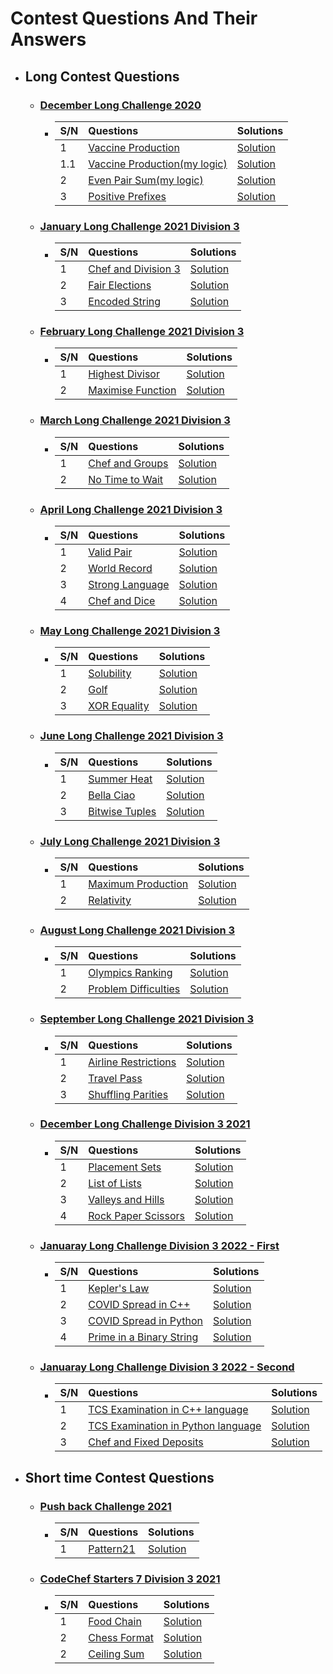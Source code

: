 # Contest Questions And Their Answers

* ## Long Contest Questions

    * ### [ December Long Challenge 2020 ](https://www.codechef.com/DEC20B?order=desc&sortBy=successful_submissions)

        * | S/N | Questions   | Solutions  |
          | :---|:------------------------|:-----------|
          | 1  | [Vaccine Production](https://www.codechef.com/DEC20B/problems/VACCINE1) | [Solution](https://github.com/HluciferS/Data-Structures-and-Algorithms/blob/master/CodeCheif/C01.cpp) |
          | 1.1 | [Vaccine Production(my logic)](https://www.codechef.com/DEC20B/problems/VACCINE1) | [Solution](https://github.com/HluciferS/Data-Structures-and-Algorithms/blob/master/CodeCheif/C01.1.cpp) |
          | 2  | [Even Pair Sum(my logic)](https://www.codechef.com/DEC20B/problems/EVENPSUM) | [Solution](https://github.com/HluciferS/Data-Structures-and-Algorithms/blob/master/CodeCheif/C02.cpp) |
          | 3  | [Positive Prefixes](https://www.codechef.com/DEC20B/problems/POSPREFS) | [Solution](https://github.com/HluciferS/Data-Structures-and-Algorithms/blob/master/CodeCheif/C03.cpp) |
    * ### [ January Long Challenge 2021 Division 3 ](https://www.codechef.com/JAN21C?order=desc&sortBy=successful_submissions)

        * | S/N | Questions | Solutions |
          | :---|:------------------------|:-----------|
          | 1  | [Chef and Division 3](https://www.codechef.com/JAN21C/problems/DIVTHREE) | [Solution](https://github.com/HluciferS/Data-Structures-and-Algorithms/blob/master/CodeCheif/C04.cpp) |
          | 2  | [Fair Elections](https://www.codechef.com/JAN21C/problems/FAIRELCT) | [Solution](https://github.com/HluciferS/Data-Structures-and-Algorithms/blob/master/CodeCheif/C05.cpp) |
          | 3  | [Encoded String](https://www.codechef.com/JAN21C/problems/DECODEIT) | [Solution](https://github.com/HluciferS/Data-Structures-and-Algorithms/blob/master/CodeCheif/C06.cpp) |

    * ### [ February Long Challenge 2021 Division 3 ](https://www.codechef.com/FEB21C)

        * | S/N | Questions | Solutions |
          | :---|:------------------------|:-----------|
          | 1  | [Highest Divisor](https://www.codechef.com/FEB21C/problems/HDIVISR) | [Solution](https://github.com/HluciferS/Data-Structures-and-Algorithms/blob/master/CodeCheif/C08.cpp) |
          | 2  | [Maximise Function](https://www.codechef.com/FEB21C/problems/MAXFUN) | [Solution](https://github.com/HluciferS/Data-Structures-and-Algorithms/blob/master/CodeCheif/C09.cpp) |

    * ### [ March Long Challenge 2021 Division 3 ](https://www.codechef.com/MARCH21C)
        * | S/N | Questions | Solutions |
          | :---|:------------------------|:-----------|
          | 1  | [Chef and Groups](https://www.codechef.com/MARCH21C/problems/GROUPS) | [Solution](https://github.com/HluciferS/Data-Structures-and-Algorithms/blob/master/CodeCheif/C10.cpp) |
          | 2  | [No Time to Wait](https://www.codechef.com/MARCH21C/problems/NOTIME) | [Solution](https://github.com/HluciferS/Data-Structures-and-Algorithms/blob/master/CodeCheif/C11.cpp) |

    * ### [ April Long Challenge 2021 Division 3 ](https://www.codechef.com/APRIL21C?order=desc&sortBy=successful_submissions)
        * | S/N | Questions | Solutions |
          | :---|:------------------------|:-----------|
          | 1  | [Valid Pair](https://www.codechef.com/APRIL21C/problems/SOCKS1) | [Solution](https://github.com/HluciferS/Data-Structures-and-Algorithms/blob/master/CodeCheif/C12.cpp) |
          | 2  | [World Record](https://www.codechef.com/APRIL21C/problems/BOLT) | [Solution](https://github.com/HluciferS/Data-Structures-and-Algorithms/blob/master/CodeCheif/C13.cpp) |
          | 3  | [Strong Language](https://www.codechef.com/APRIL21C/problems/SSCRIPT) | [Solution](https://github.com/HluciferS/Data-Structures-and-Algorithms/blob/master/CodeCheif/C14.cpp) |
          | 4  | [Chef and Dice](https://www.codechef.com/APRIL21C/problems/SDICE) | [Solution](https://github.com/HluciferS/Data-Structures-and-Algorithms/blob/master/CodeCheif/C15.cpp) |
    * ### [ May Long Challenge 2021 Division 3 ](https://www.codechef.com/MAY21C)
        * | S/N | Questions | Solutions |
          | :---|:------------------------|:-----------|
          | 1  | [Solubility](https://www.codechef.com/MAY21C/problems/SOLBLTY) | [Solution](https://github.com/HluciferS/Data-Structures-and-Algorithms/blob/master/CodeCheif/C18.cpp) |
          | 2  | [Golf](https://www.codechef.com/MAY21C/problems/LKDNGOLF) | [Solution](https://github.com/HluciferS/Data-Structures-and-Algorithms/blob/master/CodeCheif/C19.cpp) |
          | 3  | [XOR Equality](https://www.codechef.com/MAY21C/problems/XOREQUAL) | [Solution](https://github.com/HluciferS/Data-Structures-and-Algorithms/blob/master/CodeCheif/C20.cpp) |
    * ### [ June Long Challenge 2021 Division 3 ](https://www.codechef.com/JUNE21C)
        * | S/N | Questions | Solutions |
          | :---|:------------------------|:-----------|
          | 1  | [Summer Heat](https://www.codechef.com/JUNE21C/problems/COCONUT) | [Solution](https://github.com/HluciferS/Data-Structures-and-Algorithms/blob/master/CodeCheif/C23.cpp) |
          | 2  | [Bella Ciao](https://www.codechef.com/JUNE21C/problems/CHFHEIST) | [Solution](https://github.com/HluciferS/Data-Structures-and-Algorithms/blob/master/CodeCheif/C24.cpp) |
          | 3  | [Bitwise Tuples](https://www.codechef.com/JUNE21C/problems/BITTUP) | [Solution](https://github.com/HluciferS/Data-Structures-and-Algorithms/blob/master/CodeCheif/C25.cpp) |

    * ### [ July Long Challenge 2021 Division 3 ](https://www.codechef.com/JULY21C)
        * | S/N | Questions | Solutions |
          | :---|:------------------------|:-----------|
          | 1  | [Maximum Production](https://www.codechef.com/JULY21C/problems/EITA) | [Solution](https://github.com/HluciferS/Data-Structures-and-Algorithms/blob/master/CodeCheif/C27.cpp) |
          | 2  | [Relativity](https://www.codechef.com/JULY21C/problems/RELATIVE) | [Solution](https://github.com/HluciferS/Data-Structures-and-Algorithms/blob/master/CodeCheif/C28.cpp) |

    * ### [ August Long Challenge 2021 Division 3 ](https://www.codechef.com/AUG21C?order=desc&sortBy=successful_submissions)
        * | S/N | Questions | Solutions |
          | :---|:------------------------|:-----------|
          | 1  | [Olympics Ranking](https://www.codechef.com/AUG21C/problems/OLYRANK) | [Solution](https://github.com/HluciferS/Data-Structures-and-Algorithms/blob/master/CodeCheif/C32.cpp) |
          | 2  | [Problem Difficulties](https://www.codechef.com/AUG21C/problems/PROBDIFF) | [Solution](https://github.com/HluciferS/Data-Structures-and-Algorithms/blob/master/CodeCheif/C33.cpp) |

    * ### [ September Long Challenge 2021 Division 3 ](https://www.codechef.com/SEPT21C)
        * | S/N | Questions | Solutions |
          | :---|:------------------------|:-----------|
          | 1  | [Airline Restrictions](https://www.codechef.com/SEPT21C/problems/AIRLINE) | [Solution](https://github.com/HluciferS/Data-Structures-and-Algorithms/blob/master/CodeCheif/C35.cpp) |
          | 2  | [Travel Pass](https://www.codechef.com/SEPT21C/problems/TRAVELPS) | [Solution](https://github.com/HluciferS/Data-Structures-and-Algorithms/blob/master/CodeCheif/C36.cpp) |
          | 3  | [Shuffling Parities](https://www.codechef.com/SEPT21C/problems/SHUFFLIN) | [Solution](https://github.com/HluciferS/Data-Structures-and-Algorithms/blob/master/CodeCheif/C37.cpp) |

    * ### [ December Long Challenge Division 3 2021 ](https://www.codechef.com/DEC21C?order=desc&sortBy=successful_submissions)
        * | S/N | Questions | Solutions |
          | :---|:------------------------|:-----------|
          | 1  | [Placement Sets](https://www.codechef.com/DEC21C/problems/UTKPLC) | [Solution](https://github.com/HluciferS/Data-Structures-and-Algorithms/blob/master/CodeCheif/C46.cpp) |
          | 2  | [List of Lists](https://www.codechef.com/DEC21C/problems/LISTLIST) | [Solution](https://github.com/HluciferS/Data-Structures-and-Algorithms/blob/master/CodeCheif/C47.cpp) |
          | 3  | [Valleys and Hills](https://www.codechef.com/DEC21C/problems/VANDH) | [Solution](https://github.com/HluciferS/Data-Structures-and-Algorithms/blob/master/CodeCheif/C48.cpp) |
          | 4  | [Rock Paper Scissors](https://www.codechef.com/DEC21C/problems/ROPASCI) | [Solution](https://github.com/HluciferS/Data-Structures-and-Algorithms/blob/master/CodeCheif/C49.cpp) |

    * ### [ Januaray Long Challenge Division 3 2022 - First ](https://www.codechef.com/JAN221C?order=desc&sortBy=successful_submissions)
        * | S/N | Questions | Solutions |
          | :---|:------------------------|:-----------|
          | 1  | [Kepler's Law](https://www.codechef.com/JAN221C/problems/KEPLERSLAW) | [Solution](https://github.com/HluciferS/Data-Structures-and-Algorithms/blob/master/CodeCheif/C51.cpp) |
          | 2  | [COVID Spread in C++](https://www.codechef.com/JAN221C/problems/COVSPRD) | [Solution](https://github.com/HluciferS/Data-Structures-and-Algorithms/blob/master/CodeCheif/C50.cpp) |
          | 3  | [COVID Spread in Python](https://www.codechef.com/JAN221C/problems/COVSPRD) | [Solution](https://github.com/HluciferS/Data-Structures-and-Algorithms/blob/master/CodeCheif/C50.py) |
          | 4  | [Prime in a Binary String](https://www.codechef.com/JAN221C/problems/PINBS) | [Solution](https://github.com/HluciferS/Data-Structures-and-Algorithms/blob/master/CodeCheif/C52.cpp) |

    * ### [ Januaray Long Challenge Division 3 2022 - Second ](https://www.codechef.com/JAN222C?order=desc&sortBy=successful_submissions)
        * | S/N | Questions | Solutions |
          | :---|:------------------------|:-----------|
          | 1  | [TCS Examination in C++ language](https://www.codechef.com/JAN222C/problems/EXAMTIME) | [Solution](https://github.com/HluciferS/Data-Structures-and-Algorithms/blob/master/CodeCheif/C53.cpp) |
          | 2  | [TCS Examination in Python language](https://www.codechef.com/JAN222C/problems/EXAMTIME) | [Solution](https://github.com/HluciferS/Data-Structures-and-Algorithms/blob/master/CodeCheif/C53.py) |
          | 3  | [Chef and Fixed Deposits](https://www.codechef.com/JAN222C/problems/MINFD) | [Solution](https://github.com/HluciferS/Data-Structures-and-Algorithms/blob/master/CodeCheif/C54.cpp) |

* ## Short time Contest Questions

    * ### [ Push back Challenge 2021 ](https://www.codechef.com/PBK72021?itm_campaign=contest_listing)

        * | S/N | Questions | Solutions |
          | :---|:------------------------|:-----------|
          | 1  | [Pattern21](https://www.codechef.com/PBK72021/problems/ITGUY93) | [Solution](https://github.com/HluciferS/Data-Structures-and-Algorithms/blob/master/CodeCheif/C07.cpp) |

    * ### [ CodeChef Starters 7 Division 3 2021 ](https://www.codechef.com/START7C)

        * | S/N | Questions | Solutions |
          | :---|:------------------------|:-----------|
          | 1  | [Food Chain](https://www.codechef.com/START7C/problems/FODCHAIN) | [Solution](https://github.com/HluciferS/Data-Structures-and-Algorithms/blob/master/CodeCheif/C29.cpp) |
          | 2  | [Chess Format](https://www.codechef.com/START7C/problems/CHSFORMT) | [Solution](https://github.com/HluciferS/Data-Structures-and-Algorithms/blob/master/CodeCheif/C30.cpp) |
          | 2  | [Ceiling Sum](https://www.codechef.com/START7C/problems/CEILSUM) | [Solution](https://github.com/HluciferS/Data-Structures-and-Algorithms/blob/master/CodeCheif/C31.cpp) |
